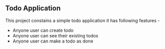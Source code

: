## Todo Application
This project constains a simple todo application 
it has following features - 

- Anyone user can create todo
- Anyone user can see their existing todos
- Anyone user can make a todo as done